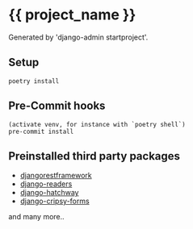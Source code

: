 # {{ project_name }}

Generated by 'django-admin startproject'.

## Setup

    poetry install

## Pre-Commit hooks

    (activate venv, for instance with `poetry shell`)
    pre-commit install


## Preinstalled third party packages

- [djangorestframework](https://www.django-rest-framework.org/)
- [django-readers](https://www.django-readers.org/)
- [django-hatchway](https://github.com/andrewgodwin/django-hatchway)
- [django-cripsy-forms](https://django-crispy-forms.readthedocs.io/)

and many more..
